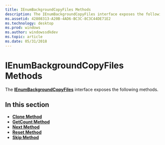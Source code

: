 ```yaml
---
title: IEnumBackgroundCopyFiles Methods
description: The IEnumBackgroundCopyFiles interface exposes the following methods.
ms.assetid: 42808313-A20B-4AD6-BC3C-8C3C44DE71E2
ms.technology: desktop
ms.prod: windows
ms.author: windowssdkdev
ms.topic: article
ms.date: 05/31/2018
---
```


# IEnumBackgroundCopyFiles Methods

The [**IEnumBackgroundCopyFiles**](/windows/desktop/api/Bits/nn-bits-ienumbackgroundcopyfiles) interface exposes the following methods.

## In this section

-   [**Clone Method**](/windows/desktop/api/Bits/nf-bits-ienumbackgroundcopyfiles-clone)
-   [**GetCount Method**](/windows/desktop/api/Bits/nf-bits-ienumbackgroundcopyfiles-getcount)
-   [**Next Method**](/windows/desktop/api/Bits/nf-bits-ienumbackgroundcopyfiles-next)
-   [**Reset Method**](/windows/desktop/api/Bits/nf-bits-ienumbackgroundcopyfiles-reset)
-   [**Skip Method**](/windows/desktop/api/Bits/nf-bits-ienumbackgroundcopyfiles-skip)

 

 




